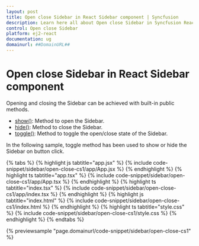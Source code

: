 ```yaml
---
layout: post
title: Open close Sidebar in React Sidebar component | Syncfusion
description: Learn here all about Open close Sidebar in Syncfusion React Sidebar component of Syncfusion Essential JS 2 and more.
control: Open close Sidebar 
platform: ej2-react
documentation: ug
domainurl: ##DomainURL##
---
```


# Open close Sidebar in React Sidebar component

Opening and closing the Sidebar can be achieved with built-in public methods.

* [show()](../../api/sidebar/#show): Method to open the Sidebar.
* [hide()](../../api/sidebar/#hide): Method to close the Sidebar.
* [toggle()](../../api/sidebar/#toggle): Method to toggle the open/close state of the Sidebar.

In the following sample, toggle method has been used to show or hide the Sidebar on button click.

{% tabs %}
{% highlight js tabtitle="app.jsx" %}
{% include code-snippet/sidebar/open-close-cs1/app/App.jsx %}
{% endhighlight %}
{% highlight ts tabtitle="app.tsx" %}
{% include code-snippet/sidebar/open-close-cs1/app/App.tsx %}
{% endhighlight %}
{% highlight ts tabtitle="index.tsx" %}
{% include code-snippet/sidebar/open-close-cs1/app/index.tsx %}
{% endhighlight %}
{% highlight js tabtitle="index.html" %}
{% include code-snippet/sidebar/open-close-cs1/index.html %}
{% endhighlight %}
{% highlight ts tabtitle="style.css" %}
{% include code-snippet/sidebar/open-close-cs1/style.css %}
{% endhighlight %}
{% endtabs %}

 {% previewsample "page.domainurl/code-snippet/sidebar/open-close-cs1" %}
